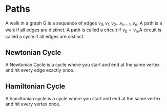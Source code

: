 # Paths
A walk in a graph G is a sequence of edges $v_0, v_1, v_2 ... v_{n-1}, v_n$. A path is a walk if all edges are distinct. A path is called a circuit if $v_0 = v_n$.A circuit is called a cycle if all edges are distinct. 

## Newtonian Cycle
A Newtonian Cycle is a cycle where you start and end at the same vertex and hit every edge exactly once.

## Hamiltonian Cycle
A hamiltonian cycle is a cycle where you start and end at the same vertex and hit every vertex once. 

